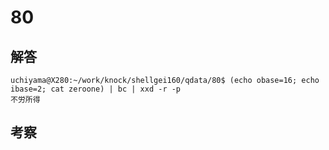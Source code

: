 # 80

## 解答

```
uchiyama@X280:~/work/knock/shellgei160/qdata/80$ (echo obase=16; echo ibase=2; cat zeroone) | bc | xxd -r -p
不労所得
```

## 考察
